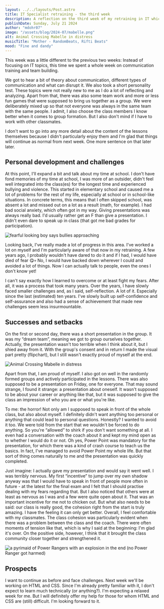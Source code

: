 ```yaml
---
layout: ../../layouts/Post.astro
title: IT Specialist retraining - the third week
description: A reflection on the third week of my retraining in IT which was... different
publishDate: Sunday, July 21 2024
author: "mdohr07"
image: "/assets/blog/2024-07/mabelle.png"
alt: Animal Crossing Mabelle in distress
musicTitle: "Mother - RandomBeats, Rifti Beats"
mood: "Fine and dandy"
---
```

This week was a little different to the previous two weeks: Instead of focusing on IT topics, this time we spent a whole week on communication training and team building. 

We got to hear a bit of theory about communication, different types of communication and what can disrupt it. We also took a short personality test. These topics were not really new to me as I do a lot of reflecting and analyzing. 
Apart from that, there was also some team work and more or less fun games that were supposed to bring us together as a group. We were deliberately mixed up so that not everyone was always in the same team with the same people. I admit, I also choose the class members I know better when it comes to group formation. But I also don't mind if I have to work with other classmates.

I don't want to go into any more detail about the content of the lessons themselves because I didn't particularly enjoy them and I'm glad that things will continue as normal from next week. One more sentence on that later later.

## Personal development and challenges
At this point, I'll expand a bit and talk about my time at school. I don't have fond memories of my time at school, I was more of an outsider, didn't feel well integrated into the class(es) for the longest time and experienced bullying and violence. 
This started in elementary school and caused me a lot of problems for the rest of my life, especially at school or in school-like situations.
In concrete terms, this means that I often skipped school, was absent a lot and missed out on a lot as a result (math, for example). I had bad social anxiety, which often got in my way. Giving presentations was always really bad. I'd usually rather get an F than give a presentation. I didn't even dare to speak up in class (that got me bad grades for participation).

<img src="https://media1.giphy.com/media/v1.Y2lkPTc5MGI3NjExNjhxaWNtcHVscHZ2czhnZnZxanI1YmNpbnpmOGVsb3EzaWxpbTViOSZlcD12MV9pbnRlcm5hbF9naWZfYnlfaWQmY3Q9Zw/3o6Mb4nqGh1yg3AtqM/giphy.webp" alt="fearful looking boy says bullies approaching">

Looking back, I've really made a lot of progress in this area. I've worked a lot on myself and I'm particularly aware of that now in my retraining. A few years ago, I probably wouldn't have dared to do it and if I had, I would have died of fear 😋💀 No, I would have backed down wherever I could and avoided a lot of things. Now I can actually talk to people, even the ones I don't know yet!

I can't say exactly how I learned to overcome or at least fight my fears. After all, it was a process that took many years. Over the years, I have slowly faced smaller challenges and, as I said, self-reflection. A lot of it. Especially since the last (estimated) ten years. I've slowly built up self-confidence and self-assurance and also had a sense of achievement that made new challenges seem less insurmountable.

## Successes and setbacks
On the first or second day, there was a short presentation in the group. It was my “dream team”, meaning we got to group ourselves together. Actually, the presentation wasn't too terrible when I think about it, but I shied away from it. With the group's consent and in return I made the visual part pretty (flipchart), but I still wasn't exactly proud of myself at the end.

<img src="https://i.giphy.com/5ZMxm0USj3aiA.webp" alt="Animal Crossing Mabelle in distress">

Apart from that, I am proud of myself. I also got on well in the randomly formed groups and actively participated in the lessons.
There was also supposed to be a presentation on Friday, one for everyone. That may sound strange, I found it strange: a presentation about oneself. It wasn't supposed to be about your career or anything like that, but it was supposed to give the class an impression of who you are or what you're like. 

To me: the horror! Not only am I supposed to speak in front of the whole class, but also about myself. I definitely didn't want anything too personal or anything that could lead to personal questions. Honestly? I wanted to avoid it too. We were told from the start that we wouldn't be forced to do anything. So you're “allowed” to shirk if you don't want something at all.
I even had a conversation with the coach about it and kept my mind open as to whether I would do it or not. 
Oh yes, Power Point was mandatory for the presentation, for which there was a kind of crash course to teach us the basics. In fact, I've managed to avoid Power Point my whole life. But that sort of thing comes naturally to me and the presentation was quickly completed.

Just imagine: I actually gave my presentation and would say it went well. I was terribly nervous. My first “incentive” to jump over my own shadow anyway was that I would have to speak in front of people more often in future - at the latest for the final exam and I felt that I should practise dealing with my fears regarding that. But I also noticed that others were at least as nervous as I was and a few were quite open about it. That was an important incentive for me not to chicken out. But what also needs to be said: our class is really good, the cohesion right from the start is truly amazing. I have the feeling it can only get better. Overall, I feel comfortable with my classmates. 
The class cohesion was particularly evident when there was a problem between the class and the coach. There were often moments of tension like that, which is why I said at the beginning: I'm glad it's over. On the positive side, however, I think that it brought the class community closer together and strengthened it.

<img src="https://i.giphy.com/Wz59qKxz2B9oQ.webp" alt="a pyrimaid of Power Rangers with an explosion in the end (no Power Ranger got harmed)">

## Prospects
I want to continue as before and face challenges. Next week we'll be working on HTML and CSS. Since I'm already pretty familiar with it, I don't expect to learn much technically (or anything?). I'm expecting a relaxed week for me. But I will definitely offer my help for those for whom HTML and CSS are (still) difficult. I'm looking forward to it.